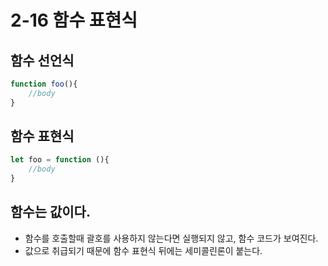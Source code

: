 # 2-16 함수 표현식

## 함수 선언식
```js
function foo(){
    //body
}
```
## 함수 표현식
```js
let foo = function (){
    //body
}
```

## 함수는 값이다.
- 함수를 호출할때 괄호를 사용하지 않는다면 실행되지 않고, 함수 코드가 보여진다.
- 값으로 취급되기 때문에 함수 표현식 뒤에는 세미콜린론이 붙는다.

